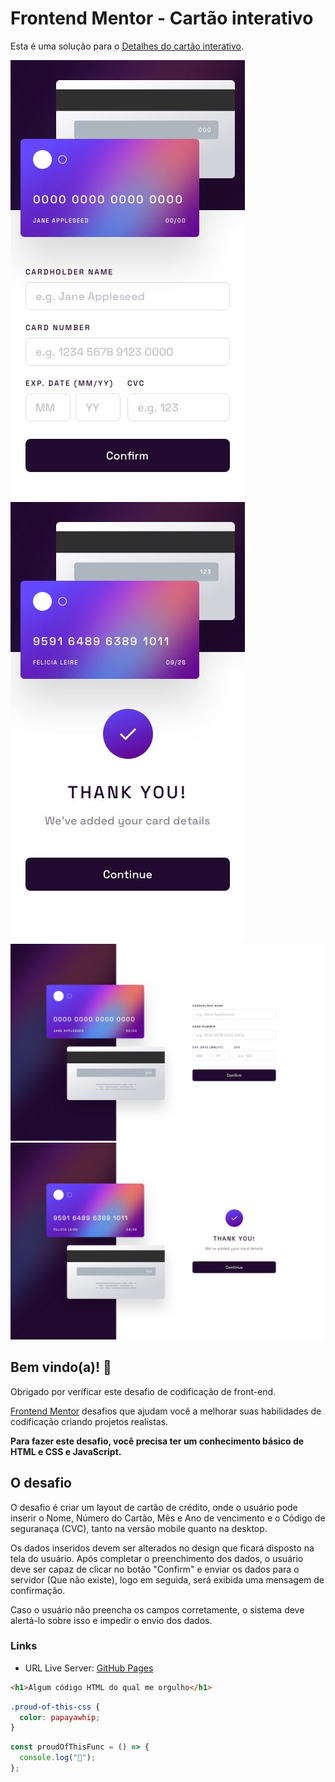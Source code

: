 # Frontend Mentor - Cartão interativo


Esta é uma solução para o [Detalhes do cartão interativo](https://www.frontendmentor.io/challenges/interactive-card-details-form-XpS8cKZDWw).

![Cartão interativo](./design/mobile-design.jpg)
![Cartão interativo](./design/complete-state-mobile.jpg)
![Cartão interativo](./design/desktop-design.jpg)
![Cartão interativo](./design/complete-state-desktop.jpg)

## Bem vindo(a)! 👋

Obrigado por verificar este desafio de codificação de front-end.

[Frontend Mentor](https://www.frontendmentor.io) desafios que ajudam você a melhorar suas habilidades de codificação criando projetos realistas.

**Para fazer este desafio, você precisa ter um conhecimento básico de HTML e CSS e JavaScript.**

## O desafio

O desafio é criar um layout de cartão de crédito, onde o usuário pode inserir o Nome, Número do Cartão, Mês e Ano de vencimento e o Código de seguranaça (CVC), tanto na versão mobile quanto na desktop.

Os dados inseridos devem ser alterados no design que ficará disposto na tela do usuário. Após completar o preenchimento dos dados, o usuário deve ser capaz de clicar no botão "Confirm" e enviar os dados para o servidor (Que não existe), logo em seguida, será exibida uma mensagem de confirmação.

Caso o usuário não preencha os campos corretamente, o sistema deve alertá-lo sobre isso e impedir o envio dos dados.

### Links

- URL Live Server: [GitHub Pages](https://ryanwilll.github.io/layoutPagamentoCartao/)

```html
<h1>Algum código HTML do qual me orgulho</h1>
```

```css
.proud-of-this-css {
  color: papayawhip;
}
```

```js
const proudOfThisFunc = () => {
  console.log("🎉");
};
```
